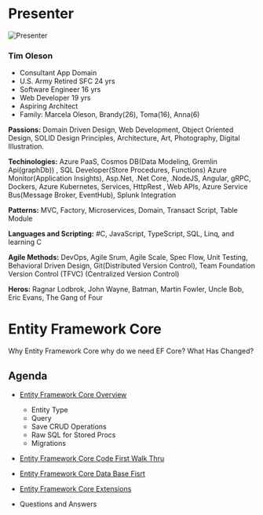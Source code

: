 # Presenter
![Presenter](https://github.com/kwkraus/HOW-Sessions/blob/master/sessions/entityframeworkcore/images/TimOlesonPhoto.jpg)

### Tim Oleson

- Consultant App Domain 
- U.S. Army Retired SFC 24 yrs 
- Software Engineer 16 yrs
- Web Developer 19 yrs
- Aspiring Architect 
- Family: Marcela Oleson, Brandy(26), Toma(16), Anna(6)

**Passions:** Domain Driven Design, Web Development, Object Oriented Design, SOLID Design Principles, Architecture, 
Art, Photography, Digital Illustration.

**Techinologies:** Azure PaaS, Cosmos DB(Data Modeling, Gremlin Api(graphDb)) , SQL Developer(Store Procedures, Functions) Azure Monitor(Application Insights), Asp.Net, .Net Core, .NodeJS,  Angular,  gRPC, Dockers, Azure Kubernetes, Services, HttpRest , Web APIs, Azure Service Bus(Message Broker, EventHub), Splunk Integration 

**Patterns:** MVC, Factory, Microservices, Domain, Transact Script, Table Module

**Languages and Scripting:** #C, JavaScript, TypeScript, SQL, Linq, and learning C

**Agile Methods:** DevOps, Agile Srum, Agile Scale, Spec Flow, Unit Testing, Behavioral Driven Design, Git(Distributed Version Control), Team Foundation Version Control (TFVC) (Centralized Version Control)

**Heros:** Ragnar Lodbrok, John Wayne, Batman, Martin Fowler, Uncle Bob, Eric Evans, The Gang of Four

# Entity Framework Core

Why Entity Framework Core why do we need EF Core?
What Has Changed?

## Agenda 

* [Entity Framework Core Overview](https://github.com/kwkraus/HOW-Sessions/blob/master/sessions/entityframeworkcore/EF_Core_Overview.md)
    - Entity Type
    - Query
    - Save CRUD Operations
    - Raw SQL  for  Stored Procs
    - Migrations
* [Entity Framework Core Code First Walk Thru](https://github.com/kwkraus/HOW-Sessions/blob/master/sessions/entityframeworkcore/EF_Core_Code_First.md)
* [Entity Framework Core Data Base Fisrt](https://github.com/kwkraus/HOW-Sessions/blob/master/sessions/entityframeworkcore/EF_Core_Database_First.md)
* [Entity Framework Core Extensions](https://github.com/kwkraus/HOW-Sessions/blob/master/sessions/entityframeworkcore/EF_Core_Database_First.md)

* Questions and Answers
